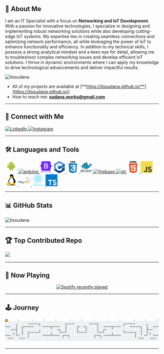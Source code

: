<h2 align="left">💫 About Me</h2>

I am an IT Specialist with a focus on **Networking and IoT Development**. With a passion for innovative technologies, I specialize in designing and implementing robust networking solutions while also developing cutting-edge IoT systems. My expertise lies in creating seamless connections and optimizing network performance, all while leveraging the power of IoT to enhance functionality and efficiency. In addition to my technical skills, I possess a strong analytical mindset and a keen eye for detail, allowing me to troubleshoot complex networking issues and develop efficient IoT solutions. I thrive in dynamic environments where I can apply my knowledge to drive technological advancements and deliver impactful results.

<p align="left">
  <img src="https://komarev.com/ghpvc/?username=itssudana&label=Profile%20views&color=0e75b6&style=flat" alt="itssudana" />
</p>

- All of my projects are available at [**https://itssudana.github.io/**](https://itssudana.github.io/)
- How to reach me: **sudana.works@gmail.com**

---

<h2 align="left">🤝 Connect with Me</h2>

<p align="left">
  <a href="https://linkedin.com/in/rainnathapro" target="blank">
    <img align="center" src="https://raw.githubusercontent.com/rahuldkjain/github-profile-readme-generator/master/src/images/icons/Social/linked-in-alt.svg" alt="LinkedIn" height="30" width="40" />
  </a>
  <a href="https://instagram.com/everydynormalguy" target="blank">
    <img align="center" src="https://raw.githubusercontent.com/rahuldkjain/github-profile-readme-generator/master/src/images/icons/Social/instagram.svg" alt="Instagram" height="30" width="40" />
  </a>
</p>

---

<h2 align="left">🛠️ Languages and Tools</h2>

<p align="left">
  <a href="https://developer.android.com" target="_blank" rel="noreferrer">
    <img src="https://raw.githubusercontent.com/devicons/devicon/master/icons/android/android-original-wordmark.svg" alt="android" width="40" height="40"/>
  </a>
  <a href="https://www.arduino.cc/" target="_blank" rel="noreferrer">
    <img src="https://cdn.worldvectorlogo.com/logos/arduino-1.svg" alt="arduino" width="40" height="40"/>
  </a>
  <a href="https://getbootstrap.com" target="_blank" rel="noreferrer">
    <img src="https://raw.githubusercontent.com/devicons/devicon/master/icons/bootstrap/bootstrap-plain-wordmark.svg" alt="bootstrap" width="40" height="40"/>
  </a>
  <a href="https://www.w3schools.com/cpp/" target="_blank" rel="noreferrer">
    <img src="https://raw.githubusercontent.com/devicons/devicon/master/icons/cplusplus/cplusplus-original.svg" alt="cplusplus" width="40" height="40"/>
  </a>
  <a href="https://www.w3schools.com/css/" target="_blank" rel="noreferrer">
    <img src="https://raw.githubusercontent.com/devicons/devicon/master/icons/css3/css3-original-wordmark.svg" alt="css3" width="40" height="40"/>
  </a>
  <a href="https://www.docker.com/" target="_blank" rel="noreferrer">
    <img src="https://raw.githubusercontent.com/devicons/devicon/master/icons/docker/docker-original-wordmark.svg" alt="docker" width="40" height="40"/>
  </a>
  <a href="https://firebase.google.com/" target="_blank" rel="noreferrer">
    <img src="https://www.vectorlogo.zone/logos/firebase/firebase-icon.svg" alt="firebase" width="40" height="40"/>
  </a>
  <a href="https://git-scm.com/" target="_blank" rel="noreferrer">
    <img src="https://www.vectorlogo.zone/logos/git-scm/git-scm-icon.svg" alt="git" width="40" height="40"/>
  </a>
  <a href="https://www.w3.org/html/" target="_blank" rel="noreferrer">
    <img src="https://raw.githubusercontent.com/devicons/devicon/master/icons/html5/html5-original-wordmark.svg" alt="html5" width="40" height="40"/>
  </a>
  <a href="https://developer.mozilla.org/en-US/docs/Web/JavaScript" target="_blank" rel="noreferrer">
    <img src="https://raw.githubusercontent.com/devicons/devicon/master/icons/javascript/javascript-original.svg" alt="javascript" width="40" height="40"/>
  </a>
  <a href="https://www.linux.org/" target="_blank" rel="noreferrer">
    <img src="https://raw.githubusercontent.com/devicons/devicon/master/icons/linux/linux-original.svg" alt="linux" width="40" height="40"/>
  </a>
  <a href="https://www.mysql.com/" target="_blank" rel="noreferrer">
    <img src="https://raw.githubusercontent.com/devicons/devicon/master/icons/mysql/mysql-original-wordmark.svg" alt="mysql" width="40" height="40"/>
  </a>
  <a href="https://reactjs.org/" target="_blank" rel="noreferrer">
    <img src="https://raw.githubusercontent.com/devicons/devicon/master/icons/react/react-original-wordmark.svg" alt="react" width="40" height="40"/>
  </a>
  <a href="https://www.typescriptlang.org/" target="_blank" rel="noreferrer">
    <img src="https://raw.githubusercontent.com/devicons/devicon/master/icons/typescript/typescript-original.svg" alt="typescript" width="40" height="40"/>
  </a>
</p>

---

<h2 align="left">📊 GitHub Stats</h2>

<p><img align="center" src="https://github-readme-stats.vercel.app/api/top-langs?username=itssudana&show_icons=true&locale=en&layout=compact" alt="itssudana" /></p>

---

<h2 align="left">🏆 Top Contributed Repo</h2>

![](https://github-contributor-stats.vercel.app/api?username=itssudana&limit=5&theme=neon&combine_all_yearly_contributions=true)

---

<h2 align="left">🎵 Now Playing</h2>

<div align="center">
  <a href="https://open.spotify.com/user/rab4btz9xeij2l6kg6hoiljqi">
    <img src="https://spotify-recently-played-readme.vercel.app/api?user=rab4btz9xeij2l6kg6hoiljqi&count=3" alt="Spotify recently played" />
  </a>
</div>

---

<h2 align="left">🕹️ Journey</h2>

<picture>
  <source media="(prefers-color-scheme: dark)" srcset="https://raw.githubusercontent.com/itssudana/itssudana/output/pacman-contribution-graph-dark.svg">
  <source media="(prefers-color-scheme: light)" srcset="https://raw.githubusercontent.com/itssudana/itssudana/output/pacman-contribution-graph.svg">
  <img alt="pacman contribution graph" src="https://raw.githubusercontent.com/itssudana/itssudana/output/pacman-contribution-graph.svg">
</picture>

---
